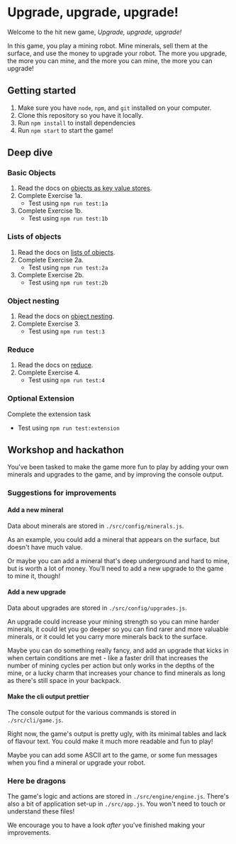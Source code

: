 # Upgrade, upgrade, upgrade!

Welcome to the hit new game, _Upgrade, upgrade, upgrade!_

In this game, you play a mining robot. Mine minerals, sell them at the surface, and use the money to upgrade your robot. The more you upgrade, the more you can mine, and the more you can mine, the more you can upgrade!

## Getting started

1. Make sure you have `node`, `npm`, and `git` installed on your computer.
2. Clone this repository so you have it locally.
3. Run `npm install` to install dependencies
4. Run `npm start` to start the game!

## Deep dive

### Basic Objects

1. Read the docs on [objects as key value stores]().
2. Complete Exercise 1a.
    - Test using `npm run test:1a`
3. Complete Exercise 1b.
    - Test using `npm run test:1b`

### Lists of objects

1. Read the docs on [lists of objects]().
2. Complete Exercise 2a.
    - Test using `npm run test:2a`
3. Complete Exercise 2b.
    - Test using `npm run test:2b`

### Object nesting

1. Read the docs on [object nesting]().
2. Complete Exercise 3.
    - Test using `npm run test:3`

### Reduce

1. Read the docs on [reduce]().
2. Complete Exercise 4.
    - Test using `npm run test:4`

### Optional Extension

Complete the extension task

- Test using `npm run test:extension`

## Workshop and hackathon

You've been tasked to make the game more fun to play by adding your own minerals and upgrades to the game, and by improving the console output.

### Suggestions for improvements

#### Add a new mineral

Data about minerals are stored in `./src/config/minerals.js`. 

As an example, you could add a mineral that appears on the surface, but doesn't have much value.

Or maybe you can add a mineral that's deep underground and hard to mine, but is worth a lot of money. You'll need to add a new upgrade to the game to mine it, though!

#### Add a new upgrade

Data about upgrades are stored in `./src/config/upgrades.js`.

An upgrade could increase your mining strength so you can mine harder minerals, it could let you go deeper so you can find rarer and more valuable minerals, or it could let you carry more minerals back to the surface.

Maybe you can do something really fancy, and add an upgrade that kicks in when certain conditions are met - like a faster drill that increases the number of mining cycles per action but only works in the depths of the mine, or a lucky charm that increases your chance to find minerals as long as there's still space in your backpack.

#### Make the cli output prettier

The console output for the various commands is stored in `./src/cli/game.js`.

Right now, the game's output is pretty ugly, with its minimal tables and lack of flavour text. You could make it much more readable and fun to play!

Maybe you can add some ASCII art to the game, or some fun messages when you find a mineral or upgrade your robot.

### Here be dragons

The game's logic and actions are stored in `./src/engine/engine.js`. There's also a bit of application set-up in `./src/app.js`. You won't need to touch or understand these files!

We encourage you to have a look _after_ you've finished making your improvements.